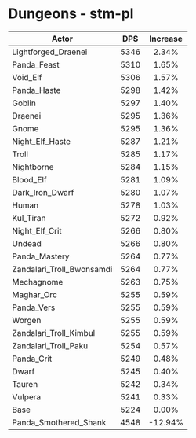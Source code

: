 # Dungeons - stm-pl
| Actor | DPS | Increase |
|---|:---:|:---:|
|Lightforged_Draenei|5346|2.34%|
|Panda_Feast|5310|1.65%|
|Void_Elf|5306|1.57%|
|Panda_Haste|5298|1.42%|
|Goblin|5297|1.40%|
|Draenei|5295|1.36%|
|Gnome|5295|1.36%|
|Night_Elf_Haste|5287|1.21%|
|Troll|5285|1.17%|
|Nightborne|5284|1.15%|
|Blood_Elf|5281|1.09%|
|Dark_Iron_Dwarf|5280|1.07%|
|Human|5278|1.03%|
|Kul_Tiran|5272|0.92%|
|Night_Elf_Crit|5266|0.80%|
|Undead|5266|0.80%|
|Panda_Mastery|5264|0.77%|
|Zandalari_Troll_Bwonsamdi|5264|0.77%|
|Mechagnome|5263|0.75%|
|Maghar_Orc|5255|0.59%|
|Panda_Vers|5255|0.59%|
|Worgen|5255|0.59%|
|Zandalari_Troll_Kimbul|5255|0.59%|
|Zandalari_Troll_Paku|5254|0.57%|
|Panda_Crit|5249|0.48%|
|Dwarf|5245|0.40%|
|Tauren|5242|0.34%|
|Vulpera|5241|0.33%|
|Base|5224|0.00%|
|Panda_Smothered_Shank|4548|-12.94%|
